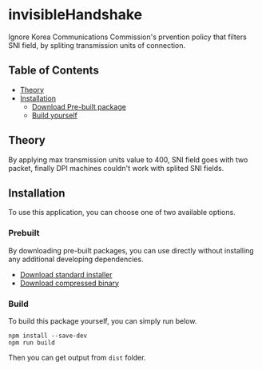 # invisibleHandshake

Ignore Korea Communications Commission's prvention policy that filters SNI field,
by spliting transmission units of connection.

## Table of Contents

- [Theory](#theory)
- [Installation](#installation)
  - [Download Pre-built package](#prebuilt)
  - [Build yourself](#build)

## Theory

By applying max transmission units value to 400, SNI field goes with two packet,
finally DPI machines couldn't work with splited SNI fields.

## Installation

To use this application, you can choose one of two available options.

### Prebuilt

By downloading pre-built packages, you can use directly without installing any
additional developing dependencies.

- [Download standard installer](https://github.com/Seia-Soto/invisibleHandshake/releases/download/build%233-20190215/invisibleHandshake-Setup.exe)
- [Download compressed binary](https://github.com/Seia-Soto/invisibleHandshake/releases/download/build%233-20190215/invisibleHandshake-win32-ia32.zip)

### Build

To build this package yourself, you can simply run below.

```
npm install --save-dev
npm run build
```

Then you can get output from `dist` folder.
